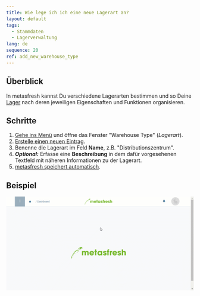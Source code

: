 ```yaml
---
title: Wie lege ich ich eine neue Lagerart an?
layout: default
tags:
  - Stammdaten
  - Lagerverwaltung
lang: de
sequence: 20
ref: add_new_warehouse_type
---
```


## Überblick
In metasfresh kannst Du verschiedene Lagerarten bestimmen und so Deine [Lager](Neues_Lager_anlegen) nach deren jeweiligen Eigenschaften und Funktionen organisieren.

## Schritte
1. [Gehe ins Menü](Menu) und öffne das Fenster "Warehouse Type" (*Lagerart*).
1. [Erstelle einen neuen Eintrag](Neuer_Datensatz_Fenster_Webui).
1. Benenne die Lagerart im Feld **Name**, z.B. "Distributionszentrum".
1. ***Optional:*** Erfasse eine **Beschreibung** in dem dafür vorgesehenen Textfeld mit näheren Informationen zu der Lagerart.
1. [metasfresh speichert automatisch](Speicheranzeige).

## Beispiel
<kbd><img src="assets/Lagerart_hinzufuegen.gif" alt="GIF: Lagerart hinzufügen"></kbd>
